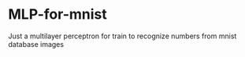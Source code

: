 # MLP-for-mnist
Just a multilayer perceptron for train to recognize numbers from mnist database images
